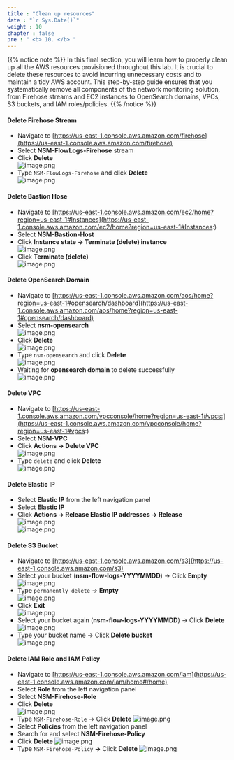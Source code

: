 ```yaml
---
title : "Clean up resources"
date : "`r Sys.Date()`"
weight : 10
chapter : false
pre : " <b> 10. </b> "
---
```


{{% notice note %}}
In this final section, you will learn how to properly clean up all the AWS resources provisioned throughout this lab. It is crucial to delete these resources to avoid incurring unnecessary costs and to maintain a tidy AWS account. This step-by-step guide ensures that you systematically remove all components of the network monitoring solution, from Firehose streams and EC2 instances to OpenSearch domains, VPCs, S3 buckets, and IAM roles/policies.
{{% /notice %}}

#### Delete Firehose Stream
- Navigate to [https://us-east-1.console.aws.amazon.com/firehose](https://us-east-1.console.aws.amazon.com/firehose)
- Select **NSM-FlowLogs-Firehose** stream
- Click **Delete**    
    ![image.png](../images/10/image.png)    
- Type `NSM-FlowLogs-Firehose` and click **Delete**    
    ![image.png](../images/10/image%201.png)
#### Delete Bastion Hose
- Navigate to [https://us-east-1.console.aws.amazon.com/ec2/home?region=us-east-1#Instances](https://us-east-1.console.aws.amazon.com/ec2/home?region=us-east-1#Instances:)
- Select **NSM-Bastion-Host**
- Click **Instance state → Terminate (delete) instance**    
    ![image.png](../images/10/image%202.png)    
- Click **Terminate (delete)**    
    ![image.png](../images/10/image%203.png)
#### Delete OpenSearch Domain
- Navigate to [https://us-east-1.console.aws.amazon.com/aos/home?region=us-east-1#opensearch/dashboard](https://us-east-1.console.aws.amazon.com/aos/home?region=us-east-1#opensearch/dashboard)
- Select **nsm-opensearch**    
    ![image.png](../images/10/image%204.png)    
- Click **Delete**    
    ![image.png](../images/10/image%205.png)    
- Type `nsm-opensearch` and click **Delete**    
    ![image.png](../images/10/image%206.png)    
- Waiting for **opensearch domain** to delete successfully    
    ![image.png](../images/10/image%207.png)
#### Delete VPC
- Navigate to [https://us-east-1.console.aws.amazon.com/vpcconsole/home?region=us-east-1#vpcs:](https://us-east-1.console.aws.amazon.com/vpcconsole/home?region=us-east-1#vpcs:)
- Select **NSM-VPC**
- Click **Actions → Delete VPC**    
    ![image.png](../images/10/image%208.png)    
- Type `delete` and click **Delete**    
    ![image.png](../images/10/image%209.png)
#### Delete Elastic IP
- Select **Elastic IP** from the left navigation panel
- Select **Elastic IP**
- Click **Actions → Release Elastic IP addresses → Release**    
    ![image.png](../images/10/image%2010.png)    
    ![image.png](../images/10/image%2011.png)
#### Delete S3 Bucket
- Navigate to [https://us-east-1.console.aws.amazon.com/s3](https://us-east-1.console.aws.amazon.com/s3)
- Select your bucket (**nsm-flow-logs-YYYYMMDD**) → Click **Empty**    
    ![image.png](../images/10/image%2012.png)    
- Type `permanently delete` *→* **Empty**    
    ![image.png](../images/10/image%2013.png)    
- Click **Exit**    
    ![image.png](../images/10/image%2014.png)    
- Select your bucket again (**nsm-flow-logs-YYYYMMDD**) → Click **Delete**    
    ![image.png](../images/10/image%2015.png)    
- Type your bucket name → Click **Delete bucket**    
    ![image.png](../images/10/image%2016.png)
#### Delete IAM Role and IAM Policy
- Navigate to [https://us-east-1.console.aws.amazon.com/iam](https://us-east-1.console.aws.amazon.com/iam/home#/home)
- Select **Role** from the left navigation panel
- Select **NSM-Firehose-Role**
- Click **Delete**    
    ![image.png](../images/10/image%2017.png)    
- Type `NSM-Firehose-Role` → Click **Delete**
![image.png](../images/10/image%2018.png)
- Select **Policies** from the left navigation panel
- Search for and select **NSM-Firehose-Policy**
- Click **Delete**
![image.png](../images/10/image%2019.png)
- Type `NSM-Firehose-Policy` **→** Click **Delete**
![image.png](../images/10/image%2020.png)